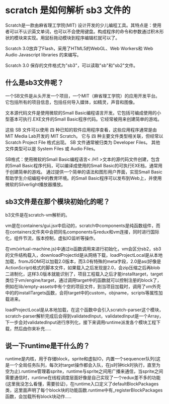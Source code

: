 # scratch 是如何解析 sb3 文件的
Scratch是一款由麻省理工学院(MIT) 设计开发的少儿编程工具。其特点是：使用者可以不认识英文单词，也可以不会使用键盘。构成程序的命令和参数通过积木形状的模块来实现。用鼠标拖动模块到程序编辑栏就可以了。

Scratch 3.0放弃了Flash，采用了HTML5的WebGL、Web Workers和 Web Audio Javascript libraries 的来编写。

Scratch 3.0 保存的文件格式为"sb3"，可以读取"sb"和"sb2"文件。

## 什么是sb3文件呢？
一个SB文件是从头开发一个项目，一个MIT（麻省理工学院）的应用开发平台。它包括所有的项目信息，包括任何导入媒体，如精灵，声音和图像。

文本源代码文件是使用微软的Small Basic编程语言开发。它包括可编成使用的小型基本可执行.EXE文件的Small Basic程序代码。它经常被用来创建简单的游戏。

这些 SB 文件可以使用 四 种已知的软件应用程序查看，这些应用程序通常是由 MIT Media Lab开发的 MIT Scratch。 它与 四 种主要文件类型相关联，但经常以 Scratch Project File 格式出现。 SB 文件通常被归类为 Developer Files。 其他文件类型可以是 System Files 或 Audio Files。

SB格式：使用微软的Small Basic编程语言< /H1 >文本的源代码文件创建，包含的Small Basic程序代码，可以编译成使用的Small Basic的可执行EXE档，通常用于创建简单的游戏。
通过提供一个简单的语法和图形用户界面，实现Small Basic帮助学生介绍编程中的教育环境。的Small Basic程序可以发布到Web上，并使用微软的Silverlight播放器播放。

## sb3文件是在那个模块初始化的呢？
b3文件是在scratch-vm解析的。

vm是在containers/gui.jsx中启动的，scratch中components是纯函数组件，而在containers文件夹中会把同名components与redux和vm连接，同时进行国际化，组件节流，版本控制，虚拟IO监听等操作。

在vm(virtual-machine.js)中通过io函数调用来进行初始化，vm会区分sb2，sb3的文件结构载入，downloadProjectId是从网络下载，loadProjectLocal是从本地加载，fromJSOM可以加载2.0版本，而3.0有特殊的meta字段，2.0是as(好像是ActionScript)格式的脚本文件，如果载入之后发现是2.0，会zip压缩之后再blob二进制化，这样3.0版本就能识别了，项目工程载入之后才能installtarget，target类位于vm/engine/target，通过调用target中的函数就可以控制注册的block了，例如在lib/empty-assets中有个空的项目文件，到当项目加载时，调用了vm外壳中的的installTargets函数，会将target中的custom，objname，scripts等属性加载进来。

loadProjectLocal是从本地加载，在这个函数中会引入scratch-parser这个模块，scratch-parser解析完成后会得到validatedInput，validatedInput是一个Array，下一步会对validatedInput进行序列化，接下来调用runtime派发各个模块工程下载，然后由你来补充.....

## 说一下runtime是干什么的？
runtime是内核，用于存储block，sprite和虚拟IO，内置一个sequencer队列(这是一个全局任务队列，每次对target操作都会入队，在js时钟tick时执行，直至为空为止).runtime管理着sprite，runtime与sprite之间用广播来通信，当sprite之间需要通信时，runtime在线程调度层面好像是自己实现了一个redux差不多的功能(这里我没怎么看懂，需要验证)，在runtime入口定义了defaultBlockPackages类，这里面声明了每个block块的功能函数.runtime中有_registerBlockPackages函数，会加载所有block块动作.....  